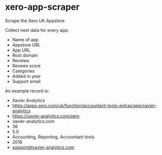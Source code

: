 # xero-app-scraper
Scrape the Xero UK Appstore

Collect next data for every app:  
- Name of app
- Appstore URL
- App URL
- Root domain
- Reviews
- Revews score
- Categories
- Added in year
- Support email

An example record is:
- Xavier Analytics
- https://apps.xero.com/uk/function/accountant-tools-extras/app/xavier-analytics
- https://xavier-analytics.com/xero
- xavier-analytics.com
- 36
- 5.0
- Accounting, Reporting, Accountant tools
- 2018
- support@xavier-analytics.com